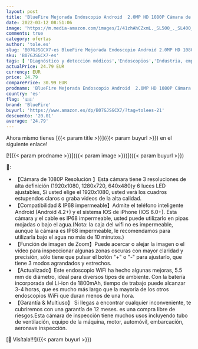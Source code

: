 ```yaml
---
layout: post
title: 'BlueFire Mejorada Endoscopio Android  2.0MP HD 1080P Cámara de Inspección IP68 Impermeable Semi Rígido WiFi Boroscopio con 6 Luces LED para iPhone Samsung Smartphone Tableta  3.5 Metros '
date: 2022-03-12 08:51:06
image: 'https://m.media-amazon.com/images/I/41zhAhCZxmL._SL500_._SL400_.jpg'
comments: true
category: ofertas
author: 'tole.es'
slug: 'B07GJSGCX7-es BlueFire Mejorada Endoscopio Android 2.0MP HD 1080P Cámara...'
sku: 'B07GJSGCX7-es'
tags: [ 'Diagnóstico y detección médicos','Endoscopios','Industria, empresas y ciencia','Suministros médicos profesionales','android','bluefire', ]
actualPrice: 24.79 EUR
currency: EUR
price: 24.79
comparePrice: 30.99 EUR
prodname: 'BlueFire Mejorada Endoscopio Android  2.0MP HD 1080P Cámara de Inspección IP68 Impermeable Semi Rígido WiFi Boroscopio con 6 Luces LED para iPhone Samsung Smartphone Tableta  3.5 Metros '
country: 'es'
flag: '🇪🇸'
brand: 'BlueFire'
buyurl: 'https://www.amazon.es/dp/B07GJSGCX7/?tag=tolees-21'
descuento: '20.01'
average: '24.79'
---
```


Ahora mismo tienes [{{< param title >}}]({{< param buyurl >}}) en el siguiente enlace!

[![{{< param prodname >}}]({{< param image >}})]({{< param buyurl >}})

🔎:

- 【Cámara de 1080P Resolución 】Esta cámara tiene 3 resoluciones de alta definición (1920x1080, 1280x720, 640x480)y 6 luces LED ajustables, Si usted elige el 1920x1080, usted verá los cuadros estupendos claros o graba videos de la alta calidad.
- 【Compatibilidad & IP68 impermeable】Admite el teléfono inteligente Android (Android 4.2+) y el sistema IOS de iPhone (IOS 6.0+). Esta cámara y el cable es IP68 impermeable, usted puede utilizarlo en pipas mojadas o bajo el agua.(Nota: la caja del wifi no es impermeable, aunque la cámara es IP68 impermeable, le recomendamos para utilizarla bajo el agua no más de 10 minutos.)
- 【Función de imagen de Zoom】Puede acercar o alejar la imagen o el vídeo para inspeccionar algunas zonas oscuras con mayor claridad y precisión, sólo tiene que pulsar el botón "+" o "-" para ajustarlo, que tiene 3 modos agrandados y estrechos.
- 【Actualizado】Este endoscopio WiFi ha hecho algunas mejoras, 5.5 mm de diámetro, ideal para diversos tipos de ambiente. Con la batería incorporada del Li-ion de 1800mAh, tiempo de trabajo puede alcanzar 3-4 horas, que es mucho más largo que la mayoría de los otros endoscopios WiFi que duran menos de una hora.
- 【Garantía & Multiuso】 Si llegas a encontrar cualquier inconveniente, te cubriremos con una garantía de 12 meses. es una compra libre de riesgos.Esta cámara de inspección tiene muchos usos incluyendo tubo de ventilación, equipo de la máquina, motor, automóvil, embarcación, aeronave inspección.

[🛒 Visítala!!!]({{< param buyurl >}})
